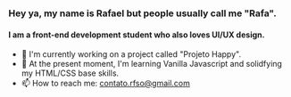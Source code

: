 ### Hey ya, my name is Rafael but people usually call me "Rafa".
#### I am a front-end development student who also loves UI/UX design.

- 🔭 I'm currently working on a project called "Projeto Happy". 
- 🌱 At the present moment, I'm learning Vanilla Javascript and solidfying my HTML/CSS base skills. 
- 📫 How to reach me: contato.rfso@gmail.com 
